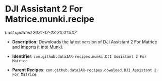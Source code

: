# DJI Assistant 2 For Matrice.munki.recipe

_Last updated 2021-12-23 20:01:50Z_

- **Description**: Downloads the latest version of DJI Assistant 2 For Matrice and imports it into Munki.

- **Identifier**: `com.github.dataJAR-recipes.munki.DJI Assistant 2 For Matrice`

- **Parent Recipes**: `com.github.dataJAR-recipes.download.DJI Assistant 2 For Matrice`
